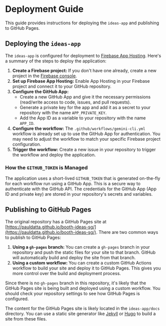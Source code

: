 # Deployment Guide

This guide provides instructions for deploying the `ideas-app` and publishing to GitHub Pages.

## Deploying the `ideas-app`

The `ideas-app` is configured for deployment to [Firebase App Hosting](https://firebase.google.com/docs/app-hosting). Here's a summary of the steps to deploy the application:

1.  **Create a Firebase project:** If you don't have one already, create a new project in the [Firebase console](https://console.firebase.google.com/).
2.  **Set up Firebase App Hosting:** Enable App Hosting in your Firebase project and connect it to your GitHub repository.
3.  **Configure the GitHub App:**
    *   Create a new GitHub App and give it the necessary permissions (read/write access to code, issues, and pull requests).
    *   Generate a private key for the app and add it as a secret to your repository with the name `APP_PRIVATE_KEY`.
    *   Add the App ID as a variable to your repository with the name `APP_ID`.
4.  **Configure the workflow:** The `.github/workflows/gemini-cli.yml` workflow is already set up to use the GitHub App for authentication. You may need to adjust the workflow to match your specific Firebase project configuration.
5.  **Trigger the workflow:** Create a new issue in your repository to trigger the workflow and deploy the application.

### How the `GITHUB_TOKEN` is Managed

The application uses a short-lived `GITHUB_TOKEN` that is generated on-the-fly for each workflow run using a GitHub App. This is a secure way to authenticate with the GitHub API. The credentials for the GitHub App (App ID and private key) are stored in your repository's secrets and variables.

## Publishing to GitHub Pages

The original repository has a GitHub Pages site at [https://pauldatta.github.io/booth-ideas-sg/](https://pauldatta.github.io/booth-ideas-sg/). There are two common ways to publish to GitHub Pages:

1.  **Using a `gh-pages` branch:** You can create a `gh-pages` branch in your repository and push the static files for your site to that branch. GitHub will automatically build and deploy the site from that branch.
2.  **Using a custom workflow:** You can create a custom GitHub Actions workflow to build your site and deploy it to GitHub Pages. This gives you more control over the build and deployment process.

Since there is no `gh-pages` branch in this repository, it's likely that the GitHub Pages site is being built and deployed using a custom workflow. You should check your repository settings to see how GitHub Pages is configured.

The content for the GitHub Pages site is likely located in the `ideas-app/docs` directory. You can use a static site generator like [Jekyll](https://jekyllrb.com/) or [Hugo](https://gohugo.io/) to build a site from these files.
